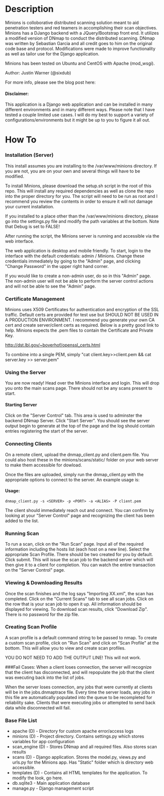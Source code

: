 # Description
Minions is colloborative distributed scanning solution meant to aid penetration testers and red teamers in accomplishing their scan objectives. Minions has a DJango backend with a JQuery/Bootstrap front end. It utilizes a modified version of DNmap to conduct the distributed scanning. DNmap was written by Sebastian Garcia and all credit goes to him on the original code base and protocol. Modifications were made to improve functionality as well as tailor use for the Django application. 

Minions has been tested on Ubuntu and CentOS with Apache (mod_wsgi). 

Author: Justin Warner (@sixdub)

For more info, please see the blog post here:

#### Disclaimer:
This application is a Django web application and can be installed in many different environments and in many different ways. Please note that I have tested a couple limited use cases. I will do my best to support a variety of configurations/environments but it might be up to you to figure it all out. 
# How To
### Installation (Server)
This install assumes you are installing to the /var/www/minions directory. If you are not, you are on your own and several things will have to be modified. 

To install Minions, please download the setup.sh script in the root of this repo. This will install any required dependencies as well as clone the repo into the proper directory for you. The script will need to be run as root and I recommend you review the contents in order to ensure it will not damage your current installation. 

If you installed to a place other than the /var/www/minions directory, please go into the settings.py file and modify the path variables at the bottom. Note that Debug is set to FALSE! 

After running the script, the Minions server is running and accessible via the web interface. 

The web application is desktop and mobile friendly. To start, login to the interface with the default credentials: admin / Minions. Change these credentials immediately by going to the "Admin" page, and clicking "Change Password" in the upper right hand corner. 

If you would like to create a non-admin user, do so in this "Admin" page. The non-admin user will not be able to perform the server control actions and will not be able to see the "Admin" page. 

### Certificate Management
Minions uses X509 Certificates for authentication and encryption of the SSL traffic. Default certs are provided for test use but SHOULD NOT BE USED IN A PRODUCTION ENVIRONMENT. I recommend you generate your own CA cert and create server/client certs as required. Below is a pretty good link to help. Minions expects the .pem files to contain the Certificate and Private Key. 

http://dst.lbl.gov/~boverhof/openssl_certs.html

To combine into a single PEM, simply "cat client.key>>client.pem && cat server.key >> server.pem"

### Using the Server
You are now ready! Head over the Minions interface and login. This will drop you onto the main scans page. There should not be any scans present to start. 

#### Starting Server
Click on the "Server Control" tab. This area is used to adminster the backend DNmap Server. Click "Start Server". You should see the server output begin to generate at the top of the page and the log should contain entries registering the start of the server.

### Connecting Clients
On a remote client, upload the dnmap_client.py and client.pem file. You could also host these in the minions/scans/static/ folder on your web server to make them accessible for dowload. 

Once the files are uploaded, simply run the dnmap_client.py with the appropriate options to connect to the server. An example usage is:
#### Usage:
	dnmap_client.py -s <SERVER> -p <PORT> -a <ALIAS> -P client.pem

The client should immediately reach out and connect. You can confirm by looking at your "Server Control" page and recognizing the client has been added to the list. 

### Running Scan
To run a scan, click on the "Run Scan" page. Input all of the required information including the hosts list (each host on a new line). Select the appropriate Scan Profile. There should be two created for you by default. Click submit. This will issue the scan job to the backend server which will then give it to a client for completion. You can watch the entire transaction on the "Server Control" page. 

### Viewing & Downloading Results
Once the scan finishes and the log says "Importing XX.xml", the scan has completed. Click on the "Current Scans" tab to see all scan jobs. Click on the row that is your scan job to open it up. All information should be displayed for viewing. To download scan results, click "Download Zip". There is no password for the zip file.

### Creating Scan Profile
A scan profile is a default command string to be passed to nmap. To create a custom scan profile, click on "Run Scan" and click on "Scan Profile" at the bottom. This will allow you to view and create scan profiles. 

YOU DO NOT NEED TO ADD THE OUTPUT LINE! This will not work. 

###Fail Cases:
When a client loses connection, the server will recognize that the client has disconnected, and will repopulate the job that the client was executing back into the list of jobs. 

When the server loses connection, any jobs that were currently at clients will be in the jobs.dnmaptrace file. Every time the server loads, any jobs in this file are automatically populated into the queue to be recompleted for reliability sake. Clients that were executing jobs or attempted to send back data while disconnected will fail.

### Base File List
<ul>
<li>apache (D) - Directory for custom apache error/access logs</li>
<li>minions (D) - Project directory. Contains settings.py which stores variables for app configuration</li>
<li>scan_engine (D) - Stores DNmap and all required files. Also stores scan results </li>
<li>scans (D) - Django application. Stores the model.py, views.py and urls.py for the Minions app. Has "Static" folder which is directory web accessible.  </li>
<li>templates (D) - Contains all HTML templates for the application. To modify the look, go here. </li>
<li>db.sqlite3 - Main application database</li>
<li>manage.py - Django management script</li>
</ul>



